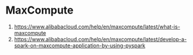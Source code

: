 # MaxCompute
1. https://www.alibabacloud.com/help/en/maxcompute/latest/what-is-maxcompute
1. https://www.alibabacloud.com/help/en/maxcompute/latest/develop-a-spark-on-maxcompute-application-by-using-pyspark
